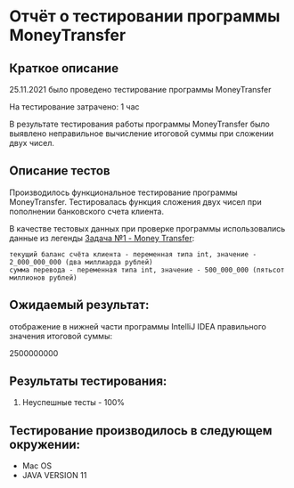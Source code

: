 # Отчёт о тестировании программы MoneyTransfer

## Краткое описание

25.11.2021 было проведено тестирование программы MoneyTransfer

На тестирование затрачено: 1 час

В результате тестирования работы программы MoneyTransfer было выявлено неправильное вычисление итоговой суммы при сложении двух чисел.

## Описание тестов
Производилось функциональное тестирование программы MoneyTransfer. Тестировалась функция сложения двух чисел при пополнении банковского счета клиента.


В качестве тестовых данных при проверке программы использовались данные из легенды [Задача №1 - Money Transfer](https://github.com/netology-code/javaqa-homeworks/blob/master/intro/MERGED.md):

```
текущий баланс счёта клиента - переменная типа int, значение - 2_000_000_000 (два миллиарда рублей)
сумма перевода - переменная типа int, значение - 500_000_000 (пятьсот миллионов рублей)
```

## Ожидаемый результат:

отображение в нижней части программы IntelliJ IDEA правильного значения итоговой суммы:

2500000000

## Результаты тестирования:

1. Неуспешные тесты - 100%

## Тестирование производилось в следующем окружении:
* Mac OS
* JAVA VERSION 11

